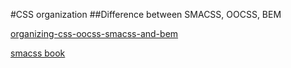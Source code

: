 #CSS organization 
##Difference between SMACSS, OOCSS, BEM

[organizing-css-oocss-smacss-and-bem](https://mattstauffer.co/blog/organizing-css-oocss-smacss-and-bem)

[smacss book](https://smacss.com/book/categorizing)

